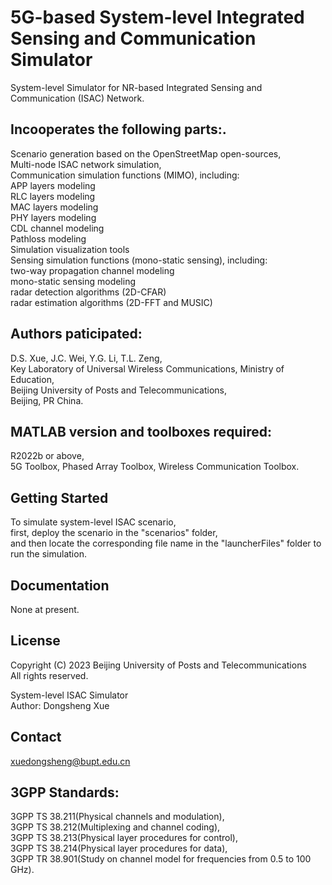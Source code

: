 # 5G-based System-level Integrated Sensing and Communication Simulator
System-level Simulator for NR-based Integrated Sensing and Communication (ISAC) Network.

## Incooperates the following parts:.
  Scenario generation based on the OpenStreetMap open-sources,<br>
  Multi-node ISAC network simulation,<br>
  Communication simulation functions (MIMO), including:<br>
       APP layers modeling<br>
       RLC layers modeling<br>
       MAC layers modeling<br>
       PHY layers modeling<br>
       CDL channel modeling<br>
       Pathloss modeling<br>
       Simulation visualization tools<br>
  Sensing simulation functions (mono-static sensing), including:<br>
       two-way propagation channel modeling<br>
       mono-static sensing modeling<br>
       radar detection algorithms (2D-CFAR)<br>
       radar estimation algorithms (2D-FFT and MUSIC)<br>

## Authors paticipated:
D.S. Xue, J.C. Wei, Y.G. Li, T.L. Zeng, <br>
Key Laboratory of Universal Wireless Communications, Ministry of Education, <br>
Beijing University of Posts and Telecommunications, <br>
Beijing, PR China.


## MATLAB version and toolboxes required: 
R2022b or above,<br>
5G Toolbox, Phased Array Toolbox, Wireless Communication Toolbox.


## Getting Started
To simulate system-level ISAC scenario, <br>
first, deploy the scenario in the "scenarios" folder, <br>
and then locate the corresponding file name in the "launcherFiles" folder to run the simulation.


## Documentation
None at present.


## License
Copyright (C) 2023 Beijing University of Posts and Telecommunications<br>
All rights reserved.<br>

System-level ISAC Simulator<br>
Author: Dongsheng Xue


## Contact
xuedongsheng@bupt.edu.cn


## 3GPP Standards:
3GPP TS 38.211(Physical channels and modulation), <br>
3GPP TS 38.212(Multiplexing and channel coding), <br>
3GPP TS 38.213(Physical layer procedures for control), <br>
3GPP TS 38.214(Physical layer procedures for data), <br>
3GPP TR 38.901(Study on channel model for frequencies from 0.5 to 100 GHz). 

